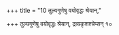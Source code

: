 +++
title = "10 तुल्यगुणेषु वयोवृद्धः श्रेयान्,"

+++
तुल्यगुणेषु वयोवृद्धः श्रेयान्, द्रव्यकृशश्चेप्सन् १०